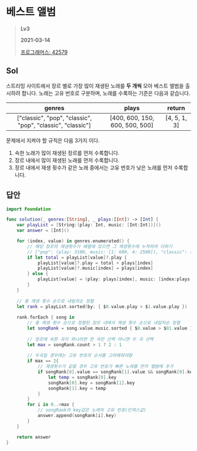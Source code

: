 # 베스트 앨범
>
> **Lv3**
>
> **2021-03-14**
>
> [프로그래머스: 42579](https://programmers.co.kr/learn/courses/30/lessons/42579)


## Sol


스트리밍 사이트에서 장르 별로 가장 많이 재생된 노래를 **두 개씩** 모아 베스트 앨범을 출시하려 합니다. 노래는 고유 번호로 구분하며, 노래를 수록하는 기준은 다음과 같습니다.

| genres | plays | return |
|:----------------:|:---------:|:------:|
|["classic", "pop", "classic", "pop", "classic", "classic"]|[400, 600, 150, 600, 500, 500]|[4, 5, 1, 3]|

문제에서 지켜야 할 규칙은 다음 3가지 이다.  
1. 속한 노래가 많이 재생된 장르를 먼저 수록합니다.  
2. 장르 내에서 많이 재생된 노래를 먼저 수록합니다.  
3. 장르 내에서 재생 횟수가 같은 노래 중에서는 고유 번호가 낮은 노래를 먼저 수록합니다.


## 답안
```swift
import Foundation

func solution(_ genres:[String], _ plays:[Int]) -> [Int] {
    var playList = [String:(play: Int, music: [Int:Int])]()
    var answer = [Int]()

    for (index, value) in genres.enumerated() {
        // 해당 장르의 재생횟수가 배열에 있으면 그 재생횟수에 누적하여 더하기
        // ["pop": (play: 3100, music: [1: 600, 4: 2500]), "classic": (play: 1450, music: [0: 500, 2: 150, 3: 800])]
        if let total = playList[value]?.play {
            playList[value]?.play = total + plays[index]
            playList[value]?.music[index] = plays[index]
        } else {
            playList[value] = (play: plays[index], music: [index:plays[index]])
        }
    }
    
    // 총 재생 횟수 순으로 내림차순 정렬
    let rank = playList.sorted(by: { $0.value.play > $1.value.play })
    
    rank.forEach { song in
        // 총 재생 횟수 순으로 정렬된 장르 내에서 재생 횟수 순으로 내림차순 정렬
        let songRank = song.value.music.sorted { $0.value > $01.value }
        
        // 장르에 속한 곡이 하나라면 한 곡만 선택 아니면 두 곡 선택
        let max = songRank.count > 1 ? 2 : 1
        
        // 두곡일 경우에는 고유 번호의 순서를 고려해줘야함
        if max == 2{
            // 재생횟수가 같을 경우 고유 번호가 빠른 노래를 먼저 앨범에 추가
            if songRank[0].value == songRank[1].value && songRank[0].key > songRank[1].key{
                let temp = songRank[0].key
                songRank[0].key = songRank[1].key
                songRank[1].key = temp
            }
        }
        for i in 0..<max {
            // songRank의 key값은 노래의 고유 번호(인덱스값)
            answer.append(songRank[i].key)
        }
    }

    return answer
}
```